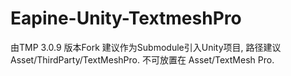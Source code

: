 # Eapine-Unity-TextmeshPro
由TMP 3.0.9 版本Fork
建议作为Submodule引入Unity项目, 路径建议 Asset/ThirdParty/TextMeshPro. 不可放置在 Asset/TextMesh Pro.
